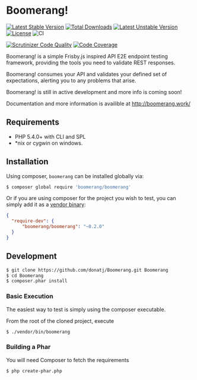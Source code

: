 # Boomerang!
[![Latest Stable Version](https://poser.pugx.org/boomerang/boomerang/v/stable.svg)](https://packagist.org/packages/boomerang/boomerang)
[![Total Downloads](https://poser.pugx.org/boomerang/boomerang/downloads.svg)](https://packagist.org/packages/boomerang/boomerang) 
[![Latest Unstable Version](https://poser.pugx.org/boomerang/boomerang/v/unstable.svg)](https://packagist.org/packages/boomerang/boomerang)
[![License](https://poser.pugx.org/boomerang/boomerang/license.svg)](https://packagist.org/packages/boomerang/boomerang)
![CI](https://github.com/donatj/Boomerang/workflows/CI/badge.svg)

[![Scrutinizer Code Quality](https://scrutinizer-ci.com/g/donatj/Boomerang/badges/quality-score.png?b=master)](https://scrutinizer-ci.com/g/donatj/Boomerang/?branch=master)
[![Code Coverage](https://scrutinizer-ci.com/g/donatj/Boomerang/badges/coverage.png?b=master)](https://scrutinizer-ci.com/g/donatj/Boomerang/?branch=master)

Boomerang! is a simple Frisby.js inspired API E2E endpoint testing framework, providing the tools you need to validate REST responses.

Boomerang! consumes your API and validates your defined set of expectations, alerting you to any problems that arise.

Boomerang! is still in active development and more info is coming soon!

Documentation and more information is availible at http://boomerang.work/

## Requirements

- PHP 5.4.0+ with CLI and SPL
- *nix or cygwin on windows.

## Installation

Using composer, `boomerang` can be installed globally via: 

```bash
$ composer global require 'boomerang/boomerang'
```

Or if you are using composer for the project you wish to test, you can simply add it as a [vendor binary](https://getcomposer.org/doc/articles/vendor-binaries.md):

```json
{
  "require-dev": {
      "boomerang/boomerang": "~0.2.0"
  }
}
```

## Development

```bash
$ git clone https://github.com/donatj/Boomerang.git Boomerang
$ cd Boomerang
$ composer.phar install
```

### Basic Execution

The easiest way to test is simply using the composer executable.

From the root of the cloned project, execute 
```bash
$ ./vendor/bin/boomerang
```

### Building a Phar

You will need Composer to fetch the requirements

```bash
$ php create-phar.php
```
